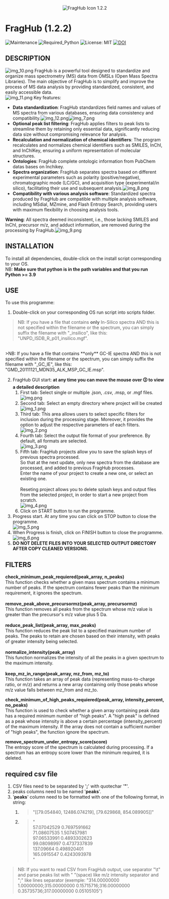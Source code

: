 <div align="center">
  <img src="scripts/GUI/assets/FragHub_icon.png" alt="FragHub Icon" /> 1.2.2
</div>

# FragHub  (1.2.2)
![Maintenance](https://img.shields.io/badge/Maintained%3F-yes-green.svg)
![Required_Python](https://img.shields.io/badge/Python-3.12-blue)
![License: MIT](https://img.shields.io/badge/License-MIT-yellow.svg)
[![DOI](https://zenodo.org/badge/DOI/10.5281/zenodo.14620928.svg)](https://doi.org/10.5281/zenodo.14620928)


## DESCRIPTION
![img_10.png](img_10.png)
FragHub is a powerful tool designed to standardize and organize mass spectrometry (MS) data from OMSLs (Open Mass Spectra Libraries). The main objective of FragHub is to simplify and improve the process of MS data analysis by providing standardized, consistent, and easily accessible data.<br>
![img_11.png](img_11.png)
Key features:<br>
- **Data standardization**: FragHub standardizes field names and values of MS spectra from various databases, ensuring data consistency and compatibility.![img_12.png](img_12.png)![img_7.png](img_7.png)
- **Optional peak list filtering**: FragHub applies filters to peak lists to streamline them by retaining only essential data, significantly reducing data size without compromising relevance for analysis.
- **Recalculation and normalization of chemical identifiers**: The program recalculates and normalizes chemical identifiers such as SMILES, InChI, and InChIKey, ensuring a uniform representation of molecular structures.
- **Ontologies**: FragHub complete ontologic information from PubChem datas bases on Inchikey.
- **Spectra organization**: FragHub separates spectra based on different experimental parameters such as polarity (positive/negative), chromatographic mode (LC/GC), and acquisition type (experimental/in silico), facilitating their use and subsequent analysis.![img_8.png](img_8.png)
- **Compatibility with various analysis software**: Standardized spectra produced by FragHub are compatible with multiple analysis software, including MSdial, MZmine, and Flash Entropy Search, providing users with maximum flexibility in choosing analysis tools.

**Warning**: All spectra deemed inconsistent, i.e., those lacking SMILES and InChI, precursor m/z, and adduct information, are removed during the processing by FragHub.![img_9.png](img_9.png)

## INSTALLATION

To install all dependencies, double-click on the install script corresponding to your OS.<br>
NB: **Make sure that python is in the path variables and that you run Python >= 3.9**<br>

## USE

To use this programme:

1) Double-click on your corresponding OS run script into scripts folder.<br>
>NB: If you have a file that contains **only** In-Silico spectra AND this is not specified within the filename or the spectrum, you can simply suffix the filename with "_insilico", like this: "UNPD_ISDB_R_p01_insilico.mgf".<br>
<br>
>NB: If you have a file that contains **only** GC-IE spectra AND this is not specified within the filename or the spectrum, you can simply suffix the filename with "_GC_IE", like this: "GMD_20111121_MDN35_ALK_MSP_GC_IE.msp".<br>

2) FragHub GUI start: **at any time you can move the mouse over 🛈 to view a detailed description**<br>
   1) First tab: Select single or multiple .json, .csv, .msp, or .mgf files.<br>![img.png](img.png)
   2) Second tab: Select an empty directory where project will be created<br>![img_1.png](img_1.png)
   3) Third tab: This area allows users to select specific filters for inclusion during the processing stage. Moreover, it provides the option to adjust the respective parameters of each filters.<br>![img_2.png](img_2.png)
   4) Fourth tab: Select the output file format of your preference. By default, all formats are selected.<br>![img_3.png](img_3.png)
   5) Fifth tab: FragHub projects allow you to save the splash keys of previous spectra processed.<br>So that at the next update, only new spectra from the database are processed, and added to previous FragHub processes.<br>Enter the name of your project to create a new one, or select an existing one.<br><br>Reseting project allows you to delete splash keys and output files from the selected project, in order to start a new project from scratch.<br>![img_4.png](img_4.png)
   6) Click on START button to run the programme.
3) Progress start. At any time you can click on STOP button to close the programme.<br>![img_5.png](img_5.png)
4) When Progress is finish, click on FINISH button to close the programme.<br>![img_6.png](img_6.png)
5) **DO NOT DELETE FILES INTO YOUR SELECTED OUTPUT DIRECTORY AFTER COPY CLEANED VERSIONS.**

## FILTERS

**check_minimum_peak_requiered(peak_array, n_peaks)**<br>
This function checks whether a given mass spectrum contains a minimum number of peaks. If the spectrum contains fewer peaks than the minimum requirement, it ignores the spectrum.<br>
<br>
**remove_peak_above_precursormz(peak_array, precursormz)**<br>
This function removes all peaks from the spectrum whose m/z value is greater than the precursor's m/z value plus 5 Da.<br>
<br>
**reduce_peak_list(peak_array, max_peaks)**<br>
This function reduces the peak list to a specified maximum number of peaks. The peaks to retain are chosen based on their intensity, with peaks of greater intensity being selected.<br>
<br>
**normalize_intensity(peak_array)**<br>
This function normalizes the intensity of all the peaks in a given spectrum to the maximum intensity.<br>
<br>
**keep_mz_in_range(peak_array, mz_from, mz_to)**<br>
This function takes an array of peak data (representing mass-to-charge ratio, or m/z) and returns a new array containing only those peaks whose m/z value falls between mz_from and mz_to.<br>

**check_minimum_of_high_peaks_requiered(peak_array, intensity_percent, no_peaks)**<br>
This function is used to check whether a given array containing peak data has a required minimum number of "high peaks". A "high peak" is defined as a peak whose intensity is above a certain percentage (intensity_percent) of the maximum intensity. If the array does not contain a sufficient number of "high peaks", the function ignore the spectrum.<br>

**remove_spectrum_under_entropy_score(score)**<br>
The entropy score of the spectrum is calculated during processing. If a spectrum has an entropy score lower than the minimum required, it is deleted.<br>

## required csv file
1) CSV files need to be separated by '**;**' with quotechar '**"**'.<br>
2) peaks columns need to be named '**peaks**'.<br>
3) '**peaks**' column need to be formatted with one of the following format, in string:
   1) >"[[79.054840, 12486.074219], [79.629868, 854.089905]]"
   2) > "<br>
   57.07042529 0.7697591662<br>
   71.08607535 1.507457981<br>
   97.06533991 0.4893302623<br>
   99.08098997 0.4737337839<br>
   137.09664 0.498920401<br>
   165.0915547 0.4243093978<br>
   "<br>
>NB: If you want to read CSV from FragHub output, use separator "\t" and parse peaks list with " "(space) like m/z intensity separator and ";" like lines separator (exemple: "314.00000000 1.00000000;315.00000000 0.15715716;316.00000000 0.35735736;317.00000000 0.05105105")
    